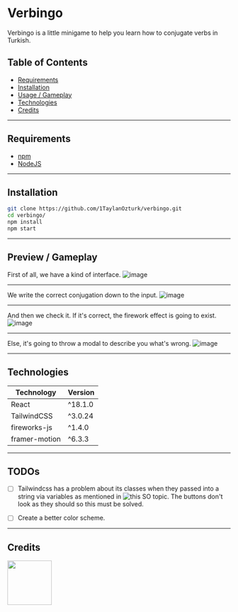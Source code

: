# Verbingo

Verbingo is a little minigame to help you learn how to conjugate verbs in Turkish.

## Table of Contents

- [Requirements](#requirements)
- [Installation](#installation)
- [Usage / Gameplay](#usage--gameplay)
- [Technologies](#technologies)
- [Credits](#credits)

---

<a name="Requirements"></a>

## Requirements

- [npm](https://www.npmjs.com/)
- [NodeJS](https://nodejs.org/en/)

---

<a name="Installation"></a>

## Installation

```bash
git clone https://github.com/1TaylanOzturk/verbingo.git
cd verbingo/
npm install
npm start
```

---

<a name="Usage"></a>

## Preview / Gameplay

First of all, we have a kind of interface.
![image](https://user-images.githubusercontent.com/81323808/167299761-1ad47389-b524-47b4-93cb-d701305e2604.png)

---

We write the correct conjugation down to the input.
![image](https://user-images.githubusercontent.com/81323808/167299770-9b098977-d904-4f8e-ba21-27cfca09f95d.png)

---

And then we check it. If it's correct, the firework effect is going to exist.
![image](https://user-images.githubusercontent.com/81323808/167299908-9fa1f79f-b50d-4358-acf4-72affad5a88c.png)

---

Else, it's going to throw a modal to describe you what's wrong.
![image](https://user-images.githubusercontent.com/81323808/167299943-66232560-777b-4cd6-9acf-42d106e6da02.png)

---

<a name="Technologies"></a>

## Technologies

| Technology    | Version |
| ------------- | ------- |
| React         | ^18.1.0 |
| TailwindCSS   | ^3.0.24 |
| fireworks-js  | ^1.4.0  |
| framer-motion | ^6.3.3  |

---

## TODOs

- [ ] Tailwindcss has a problem about its classes when they passed into a string via variables as mentioned in ![this SO topic](https://stackoverflow.com/questions/70477538/tailwind-not-working-when-using-variables-react-js). The buttons don't look as they should so this must be solved.

- [ ] Create a better color scheme.

---

<a name="Credits"></a>

## Credits

<img src="https://avatars.githubusercontent.com/u/81323808?v=4" width="100px"></img>
